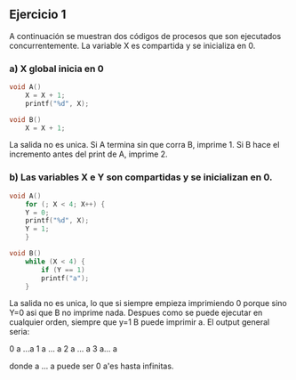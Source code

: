 ## Ejercicio 1 
A continuación se muestran dos códigos de procesos que son ejecutados concurrentemente. La variable X es compartida y se inicializa en 0.

### a) X global inicia en 0
```c
void A()
    X = X + 1;
    printf("%d", X);
```

```c
void B()
    X = X + 1;
```

La salida no es unica. Si A termina sin que corra B, imprime 1. Si B hace el incremento antes del print de A, imprime 2.

### b) Las variables X e Y son compartidas y se inicializan en 0.

```c
void A()
    for (; X < 4; X++) {
    Y = 0;
    printf("%d", X);
    Y = 1;
    }
```

```c
void B()
    while (X < 4) {
        if (Y == 1)
        printf("a");
    }
```

La salida no es unica, lo que si siempre empieza imprimiendo 0 porque sino Y=0 asi que B no imprime nada.
Despues como se puede ejecutar en cualquier orden, siempre que y=1 B puede imprimir a.
El output general seria:

0 a ...a 1 a ... a 2 a ... a 3 a... a

donde a ... a puede ser 0 a'es hasta infinitas.